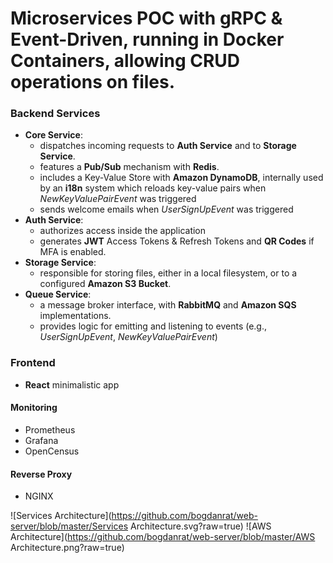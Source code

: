 # Microservices POC with gRPC & Event-Driven, running in Docker Containers, allowing CRUD operations on files.
### Backend Services
- **Core Service**: 
  - dispatches incoming requests to **Auth Service** and to **Storage Service**.
  - features a **Pub/Sub** mechanism with **Redis**.
  - includes a Key-Value Store with **Amazon DynamoDB**, internally used by an **i18n** system which reloads key-value pairs when <em>NewKeyValuePairEvent</em> was triggered
  - sends welcome emails when <em>UserSignUpEvent</em> was triggered
- **Auth Service**:
  - authorizes access inside the application 
  - generates **JWT** Access Tokens & Refresh Tokens and **QR Codes** if MFA is enabled.
- **Storage Service**: 
  - responsible for storing files, either in a local filesystem, or to a configured **Amazon S3 Bucket**.
- **Queue Service**:
  - a message broker interface, with **RabbitMQ** and **Amazon SQS** implementations.
  - provides logic for emitting and listening to events (e.g., <em>UserSignUpEvent</em>, <em>NewKeyValuePairEvent</em>)
### Frontend
- **React** minimalistic app
#### Monitoring
- Prometheus
- Grafana
- OpenCensus
#### Reverse Proxy
- NGINX

![Services Architecture](https://github.com/bogdanrat/web-server/blob/master/Services Architecture.svg?raw=true)
![AWS Architecture](https://github.com/bogdanrat/web-server/blob/master/AWS Architecture.png?raw=true)

